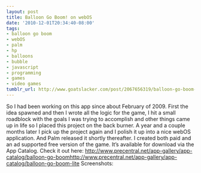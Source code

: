 ```yaml
---
layout: post
title: Balloon Go Boom! on webOS
date: '2010-12-01T20:34:40-08:00'
tags:
- balloon go boom
- webOS
- palm
- hp
- balloons
- bubble
- javascript
- programming
- games
- video games
tumblr_url: http://www.goatslacker.com/post/2067656319/balloon-go-boom-on-webos
---
```

So I had been working on this app since about February of 2009. First the idea spawned and then I wrote all the logic for the game, I hit a small roadblock with the goals I was trying to accomplish and other things came up in life so I placed this project on the back burner. A year and a couple months later I pick up the project again and I polish it up into a nice webOS application. And Palm released it shortly thereafter.
I created both paid and an ad supported free version of the game. It’s available for download via the App Catalog.
Check it out here:
http://www.precentral.net/app-gallery/app-catalog/balloon-go-boomhttp://www.precentral.net/app-gallery/app-catalog/balloon-go-boom-lite
Screenshots:
